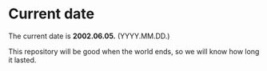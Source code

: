 # Current date

The current date is **2002.06.05.** (YYYY.MM.DD.)

This repository will be good when the world ends, so we will know how long it lasted.